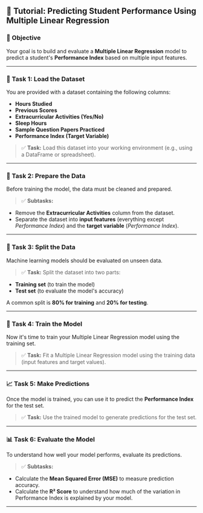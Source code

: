 ## 🎯 Tutorial: Predicting Student Performance Using Multiple Linear Regression

### 📝 Objective

Your goal is to build and evaluate a **Multiple Linear Regression** model to predict a student's **Performance Index** based on multiple input features.

---

### 📂 Task 1: Load the Dataset

You are provided with a dataset containing the following columns:

* **Hours Studied**
* **Previous Scores**
* **Extracurricular Activities (Yes/No)**
* **Sleep Hours**
* **Sample Question Papers Practiced**
* **Performance Index (Target Variable)**

> ✅ **Task:** Load this dataset into your working environment (e.g., using a DataFrame or spreadsheet).

---

### 🧼 Task 2: Prepare the Data

Before training the model, the data must be cleaned and prepared.

> ✅ **Subtasks:**

* Remove the **Extracurricular Activities** column from the dataset.
* Separate the dataset into **input features** (everything except *Performance Index*) and the **target variable** (*Performance Index*).

---

### 🔀 Task 3: Split the Data

Machine learning models should be evaluated on unseen data.

> ✅ **Task:** Split the dataset into two parts:

* **Training set** (to train the model)
* **Test set** (to evaluate the model's accuracy)

A common split is **80% for training** and **20% for testing**.

---

### 🧠 Task 4: Train the Model

Now it's time to train your Multiple Linear Regression model using the training set.

> ✅ **Task:** Fit a Multiple Linear Regression model using the training data (input features and target values).

---

### 📈 Task 5: Make Predictions

Once the model is trained, you can use it to predict the **Performance Index** for the test set.

> ✅ **Task:** Use the trained model to generate predictions for the test set.

---

### 📊 Task 6: Evaluate the Model

To understand how well your model performs, evaluate its predictions.

> ✅ **Subtasks:**

* Calculate the **Mean Squared Error (MSE)** to measure prediction accuracy.
* Calculate the **R² Score** to understand how much of the variation in Performance Index is explained by your model.

---
